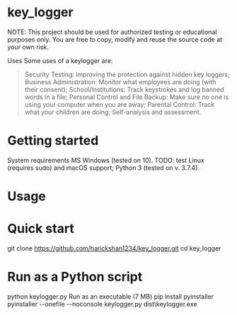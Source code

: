 # key_logger

NOTE: This project should be used for authorized testing or educational purposes only. You are free to copy, modify and reuse the source code at your own risk.

Uses
Some uses of a keylogger are:

>Security Testing: improving the protection against hidden key loggers;
>Business Administration: Monitor what employees are doing (with their consent);
>School/Institutions: Track keystrokes and log banned words in a file;
>Personal Control and File Backup: Make sure no one is using your computer when you are away;
>Parental Control: Track what your children are doing;
>Self-analysis and assessment.


# Getting started

System requirements
MS Windows (tested on 10). TODO: test Linux (requires sudo) and macOS support;
Python 3 (tested on v. 3.7.4).

# Usage

# Quick start

git clone https://github.com/harickshan1234/key_logger.git
cd key_logger

# Run as a Python script

python keylogger.py
Run as an executable (7 MB)
pip install pyinstaller
pyinstaller --onefile --noconsole keylogger.py
dist\keylogger.exe
